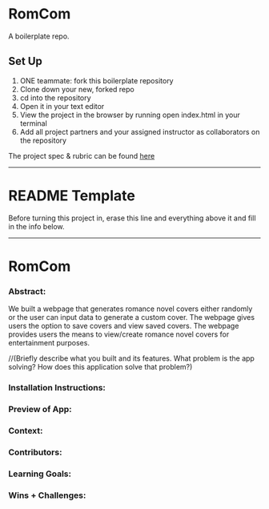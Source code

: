 # RomCom

A boilerplate repo.

## Set Up
1. ONE teammate: fork this boilerplate repository
2. Clone down your new, forked repo
3. cd into the repository
4. Open it in your text editor
5. View the project in the browser by running open index.html in your terminal
6. Add all project partners and your assigned instructor as collaborators on the repository

The project spec & rubric can be found [here](https://frontend.turing.io/projects/module-1/romcom-pair.html)

______________________________________________________  
# README Template  
Before turning this project in, erase this line and everything above it and fill in the info below.  
______________________________________________________  

# RomCom  

### Abstract:
We built a webpage that generates romance novel covers either randomly or the user can input data to generate a custom cover. The webpage gives users the option to save covers and view saved covers. The webpage provides users the means to view/create romance novel covers for entertainment purposes.

//(Briefly describe what you built and its features. What problem is the app solving? How does this application solve that problem?)

### Installation Instructions:
[//]: <> (What steps does a person have to take to get your app cloned down and running?)

### Preview of App:
[//]: <> (Provide ONE gif or screenshot of your application - choose the "coolest" piece of functionality to show off.)

### Context:
[//]: <> (Give some context for the project here. How long did you have to work on it? How far into the Turing program are you?)

### Contributors:
[//]: <> (Who worked on this application? Link to their GitHubs.)

### Learning Goals:
[//]: <> (What were the learning goals of this project? What tech did you work with?)

### Wins + Challenges:
[//]: <> (What are 2-3 wins you have from this project? What were some challenges you faced - and how did you get over them?)

